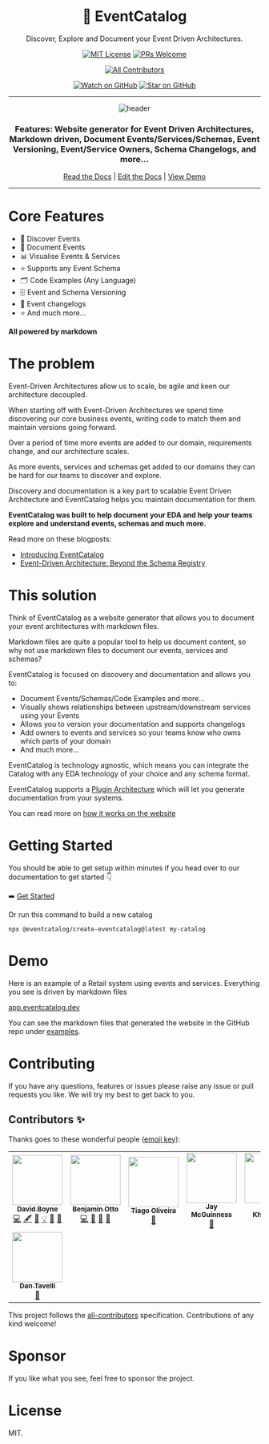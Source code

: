 <div align="center">

<h1>📖 EventCatalog</h1>
<p>Discover, Explore and Document your Event Driven Architectures.</>

[![MIT License][license-badge]][license]
[![PRs Welcome][prs-badge]][prs]
<!-- ALL-CONTRIBUTORS-BADGE:START - Do not remove or modify this section -->
[![All Contributors](https://img.shields.io/badge/all_contributors-8-orange.svg?style=flat-square)](#contributors-)
<!-- ALL-CONTRIBUTORS-BADGE:END -->

[![Watch on GitHub][github-watch-badge]][github-watch]
[![Star on GitHub][github-star-badge]][github-star]



<hr />

<img alt="header" src="https://github.com/boyney123/eventcatalog/blob/master/website/static/img/eventcatalog-screen1.png?raw=true" />

  <h3>Features: Website generator for Event Driven Architectures, Markdown driven, Document Events/Services/Schemas, Event Versioning, Event/Service Owners, Schema Changelogs, and more...</h3>

[Read the Docs](https://eventcatalog.dev/) | [Edit the Docs](https://github.com/boyney123/eventcatalog) | [View Demo](https://app.eventcatalog.dev)

</div>

<hr/>

# Core Features

- 🔎 Discover Events
- 📃 Document Events
- 📊 Visualise Events & Services
- ⭐ Supports any Event Schema
- 🗂️ Code Examples (Any Language)
- 🗄️ Event and Schema Versioning
- 📑 Event changelogs
- ⭐ And much more...

**All powered by markdown**

# The problem

Event-Driven Architectures allow us to scale, be agile and keen our architecture decoupled. 

When starting off with Event-Driven Architectures we spend time discovering our core business events, writing code to match them and maintain versions going forward.

Over a period of time more events are added to our domain, requirements change, and our architecture scales.

As more events, services and schemas get added to our domains they can be hard for our teams to discover and explore.

Discovery and documentation is a key part to scalable Event Driven Architecture and EventCatalog helps you maintain documentation for them.

**EventCatalog was built to help document your EDA and help your teams explore and understand events, schemas and much more.**

Read more on these blogposts:

- [Introducing EventCatalog](https://www.boyney.io/blog/2022-01-11-introducing-eventcatalog)
- [Event-Driven Architecture: Beyond the Schema Registry](https://www.boyney.io/blog/2021-12-05-documenting-events)

# This solution

<!-- <img alt="header" src="./images/architecture-2.png" /> -->

Think of EventCatalog as a website generator that allows you to document your event architectures with markdown files.

Markdown files are quite a popular tool to help us document content, so why not use markdown files to document our events, services and schemas?

EventCatalog is focused on discovery and documentation and allows you to:

- Document Events/Schemas/Code Examples and more...
- Visually shows relationships between upstream/downstream services using your Events
- Allows you to version your documentation and supports changelogs
- Add owners to events and services so your teams know who owns which parts of your domain
- And much more...

EventCatalog is technology agnostic, which means you can integrate the Catalog with any EDA technology of your choice and any schema format.

EventCatalog supports a [Plugin Architecture](https://eventcatalog.dev/docs/api/plugins) which will let you generate documentation from your systems.

You can read more on [how it works on the website](https://eventcatalog.dev)

# Getting Started

You should be able to get setup within minutes if you head over to our documentation to get started 👇

➡️ [Get Started](https://eventcatalog.dev/docs/installation)

Or run this command to build a new catalog

```
npx @eventcatalog/create-eventcatalog@latest my-catalog
```

# Demo

Here is an example of a Retail system using events and services. Everything you see is driven by markdown files

[app.eventcatalog.dev](https://app.eventcatalog.dev)

You can see the markdown files that generated the website in the GitHub repo under [examples](/examples).

# Contributing

If you have any questions, features or issues please raise any issue or pull requests you like. We will try my best to get back to you.

[license-badge]: https://img.shields.io/github/license/boyney123/eventcatalog.svg?color=yellow
[license]: https://github.com/boyney123/eventcatalog/blob/main/LICENCE
[prs-badge]: https://img.shields.io/badge/PRs-welcome-brightgreen.svg?style=flat-square
[prs]: http://makeapullrequest.com
[github-watch-badge]: https://img.shields.io/github/watchers/boyney123/eventcatalog.svg?style=social
[github-watch]: https://github.com/boyney123/eventcatalog/watchers
[github-star-badge]: https://img.shields.io/github/stars/boyney123/eventcatalog.svg?style=social
[github-star]: https://github.com/boyney123/eventcatalog/stargazers

## Contributors ✨

Thanks goes to these wonderful people ([emoji key](https://allcontributors.org/docs/en/emoji-key)):

<!-- ALL-CONTRIBUTORS-LIST:START - Do not remove or modify this section -->
<!-- prettier-ignore-start -->
<!-- markdownlint-disable -->
<table>
  <tr>
    <td align="center"><a href="https://boyney.io/"><img src="https://avatars.githubusercontent.com/u/3268013?v=4?s=100" width="100px;" alt=""/><br /><sub><b>David Boyne</b></sub></a><br /><a href="https://github.com/boyney123/eventcatalog/commits?author=boyney123" title="Code">💻</a> <a href="#content-boyney123" title="Content">🖋</a> <a href="#design-boyney123" title="Design">🎨</a> <a href="#example-boyney123" title="Examples">💡</a> <a href="#ideas-boyney123" title="Ideas, Planning, & Feedback">🤔</a> <a href="https://github.com/boyney123/eventcatalog/commits?author=boyney123" title="Documentation">📖</a></td>
    <td align="center"><a href="https://otbe.io"><img src="https://avatars.githubusercontent.com/u/3391052?v=4?s=100" width="100px;" alt=""/><br /><sub><b>Benjamin Otto</b></sub></a><br /><a href="https://github.com/boyney123/eventcatalog/commits?author=otbe" title="Code">💻</a> <a href="#ideas-otbe" title="Ideas, Planning, & Feedback">🤔</a> <a href="https://github.com/boyney123/eventcatalog/commits?author=otbe" title="Documentation">📖</a> <a href="https://github.com/boyney123/eventcatalog/issues?q=author%3Aotbe" title="Bug reports">🐛</a></td>
    <td align="center"><a href="https://github.com/pongz79"><img src="https://avatars.githubusercontent.com/u/250872?v=4?s=100" width="100px;" alt=""/><br /><sub><b>Tiago Oliveira</b></sub></a><br /><a href="https://github.com/boyney123/eventcatalog/commits?author=pongz79" title="Documentation">📖</a></td>
    <td align="center"><a href="https://www.bigjump.com/"><img src="https://avatars.githubusercontent.com/u/11387911?v=4?s=100" width="100px;" alt=""/><br /><sub><b>Jay McGuinness</b></sub></a><br /><a href="https://github.com/boyney123/eventcatalog/commits?author=jaymcguinness" title="Documentation">📖</a></td>
    <td align="center"><a href="https://github.com/davidkpiano"><img src="https://avatars.githubusercontent.com/u/1093738?v=4?s=100" width="100px;" alt=""/><br /><sub><b>David Khourshid</b></sub></a><br /><a href="https://github.com/boyney123/eventcatalog/commits?author=davidkpiano" title="Documentation">📖</a></td>
    <td align="center"><a href="https://github.com/thim81"><img src="https://avatars.githubusercontent.com/u/952446?v=4?s=100" width="100px;" alt=""/><br /><sub><b>thim81</b></sub></a><br /><a href="#ideas-thim81" title="Ideas, Planning, & Feedback">🤔</a> <a href="https://github.com/boyney123/eventcatalog/issues?q=author%3Athim81" title="Bug reports">🐛</a> <a href="https://github.com/boyney123/eventcatalog/commits?author=thim81" title="Code">💻</a></td>
    <td align="center"><a href="https://github.com/Muthuveerappanv"><img src="https://avatars.githubusercontent.com/u/33663725?v=4?s=100" width="100px;" alt=""/><br /><sub><b>Muthu</b></sub></a><br /><a href="https://github.com/boyney123/eventcatalog/issues?q=author%3AMuthuveerappanv" title="Bug reports">🐛</a></td>
  </tr>
  <tr>
    <td align="center"><a href="https://github.com/tavelli"><img src="https://avatars.githubusercontent.com/u/484951?v=4?s=100" width="100px;" alt=""/><br /><sub><b>Dan Tavelli</b></sub></a><br /><a href="https://github.com/boyney123/eventcatalog/commits?author=tavelli" title="Documentation">📖</a></td>
  </tr>
</table>

<!-- markdownlint-restore -->
<!-- prettier-ignore-end -->

<!-- ALL-CONTRIBUTORS-LIST:END -->

This project follows the [all-contributors](https://github.com/all-contributors/all-contributors) specification. Contributions of any kind welcome!

# Sponsor

If you like what you see, feel free to sponsor the project.

# License

MIT.
